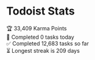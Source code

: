 
# Todoist Stats

<!-- TODO-IST:START -->
🏆  33,409 Karma Points           
🌸  Completed 0 tasks today           
✅  Completed 12,683 tasks so far           
⏳  Longest streak is 209 days
<!-- TODO-IST:END -->
